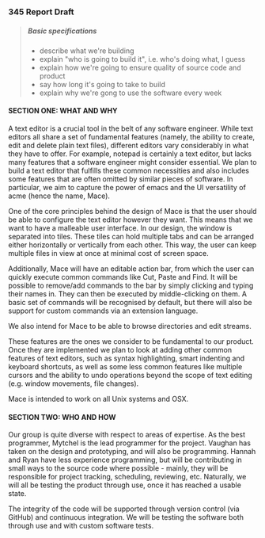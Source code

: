 ### 345 Report Draft

> ##### Basic specifications
> * describe what we're building
> * explain "who is going to build it", i.e. who's doing what, I guess
> * explain how we're going to ensure quality of source code and product
> * say how long it's going to take to build
> * explain why we're gong to use the software every week

#### SECTION ONE: WHAT AND WHY

A text editor is a crucial tool in the belt of any software engineer. While text editors all share a set of fundamental features (namely, the ability to create, edit and delete plain text files), different editors vary considerably in what they have to offer. For example, notepad is certainly a text editor, but lacks many features that a software engineer might consider essential. We plan to build a text editor that fulfills these common necessities and also includes some features that are often omitted by similar pieces of software. In particular, we aim to capture the power of emacs and the UI versatility of acme (hence the name, Mace).

One of the core principles behind the design of Mace is that the user should be able to configure the text editor however they want. This means that we want to have a malleable user interface. In our design, the window is separated into tiles. These tiles can hold multiple tabs and can be arranged either horizontally or vertically from each other. This way, the user can keep multiple files in view at once at minimal cost of screen space.

Additionally, Mace will have an editable action bar, from which the user can quickly execute common commands like Cut, Paste and Find. It will be possible to remove/add commands to the bar by simply clicking and typing their names in. They can then be executed by middle-clicking on them. A basic set of commands will be recognised by default, but there will also be support for custom commands via an extension language.

We also intend for Mace to be able to browse directories and edit streams.

These features are the ones we consider to be fundamental to our product. Once they are implemented we plan to look at adding other common features of text editors, such as syntax highlighting, smart indenting and keyboard shortcuts, as well as some less common features like multiple cursors and the ability to undo operations beyond the scope of text editing (e.g. window movements, file changes).

Mace is intended to work on all Unix systems and OSX.

#### SECTION TWO: WHO AND HOW

Our group is quite diverse with respect to areas of expertise. As the best programmer, Mytchel is the lead programmer for the project. Vaughan has taken on the design and prototyping, and will also be programming. Hannah and Ryan have less experience programming, but will be contributing in small ways to the source code where possible - mainly, they will be responsible for project tracking, scheduling, reviewing, etc. Naturally, we will all be testing the product through use, once it has reached a usable state.

The integrity of the code will be supported through version control (via GitHub) and continuous integration. We will be testing the software both through use and with custom software tests.

